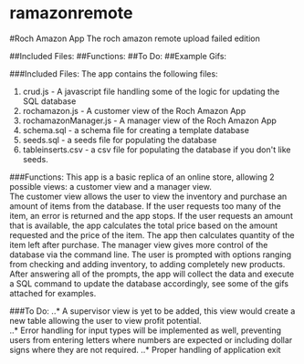 # ramazonremote

#Roch Amazon App
The roch amazon remote upload failed edition

##Included Files:
##Functions:
##To Do:
##Example Gifs:

###Included Files:
The app contains the following files:
1. crud.js - A javascript file handling some of the logic for updating the SQL database
2. rochamazon.js - A customer view of the Roch Amazon App
3. rochamazonManager.js - A manager view of the Roch Amazon App
4. schema.sql - a schema file for creating a template database
5. seeds.sql - a seeds file for populating the database
6. tableinserts.csv - a csv file for populating the database if you don't like seeds.

###Functions:
This app is a basic replica of an online store, allowing 2 possible views: a customer view and a manager view.  
The customer view allows the user to view the inventory and purchase an amount of items from the database.  If the user requests too many of the item, an error is returned and the app stops.  If the user requests an amount that is available, the app calculates the total price based on the amount requested and the price of the item.  The app then calculates quantity of the item left after purchase.
The manager view gives more control of the database via the command line.  The user is prompted with options ranging from checking and adding inventory, to adding completely new products.  After answering all of the prompts, the app will collect the data and execute a SQL command to update the database accordingly, see some of the gifs attached for examples.

###To Do:
..* A supervisor view is yet to be added, this view would create a new table allowing the user to view profit potential.  
..* Error handling for input types will be implemented as well, preventing users from entering letters where numbers are expected or including dollar signs where they are not required. 
..* Proper handling of application exit
